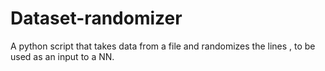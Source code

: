 # Dataset-randomizer

A python script that takes data from a file and randomizes the lines , to be used as an input to a NN.
